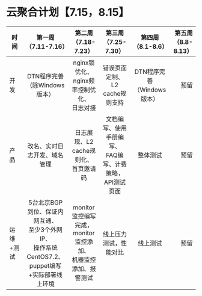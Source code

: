 # 云聚合计划【7.15，8.15】

| 时间|第一周（7.11-7.16）| 第二周（7.18-7.23）|第三周（7.25-7.30）| 第四周（8.1-8.6）|第五周（8.8-8.13）|
| ----|:-----------------:|:------------------:|:-----------------:|:-----------------:|----------------:|
|开发|DTN程序完善（除Windows版本）|nginx锁优化、nginx频率控制优化、<br>日志对接 | 错误页面定制、L2 cache规则支持|DTN程序完善（Windows版本）|预留|
|产品|改名、实时日志开发、域名管理|日志展现、L2 cache规则化、<br>首页邀请码|文档编写、使用手册编写、<br>FAQ编写、计费策略，API测试页面|整体测试|预留|
|运维+测试|5台北京BGP到位、保证内网互通、<br>至少3个外网IP、<br>操作系统CentOS7.2、puppet编写+实际部署线上环境|monitor监控编写完成，monitor监控添加、<br>机器监控添加、报警测试|线上压力测试，性能对比|线上测试|预留|
